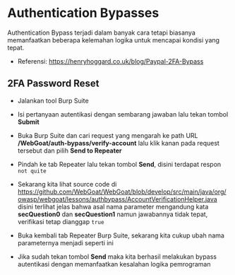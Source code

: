# Authentication Bypasses
Authentication Bypass terjadi dalam banyak cara tetapi biasanya memanfaatkan beberapa kelemahan logika untuk mencapai kondisi yang tepat.
- Referensi: https://henryhoggard.co.uk/blog/Paypal-2FA-Bypass

## 2FA Password Reset
- Jalankan tool Burp Suite
- Isi pertanyaan autentikasi dengan sembarang jawaban lalu tekan tombol **Submit**

- Buka Burp Suite dan cari request yang mengarah ke path URL **/WebGoat/auth-bypass/verify-account** lalu klik kanan pada request tersebut dan pilih **Send to Repeater**

- Pindah ke tab Repeater lalu tekan tombol **Send**, disini terdapat respon `not quite`

- Sekarang kita lihat source code di https://github.com/WebGoat/WebGoat/blob/develop/src/main/java/org/owasp/webgoat/lessons/authbypass/AccountVerificationHelper.java disini terlihat jelas bahwa asal nama parameter mengandung kata **secQuestion0** dan **secQuestion1** namun jawabannya tidak tepat, verifikasi tetap dianggap `true`

- Buka kembali tab Repeater Burp Suite, sekarang kita cukup ubah nama parameternya menjadi seperti ini

- Jika sudah tekan tombol **Send** maka kita berhasil melakukan bypass autentikasi dengan memanfaatkan kesalahan logika pemrograman
